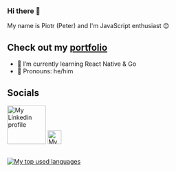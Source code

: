 ### Hi there 👋
My name is Piotr (Peter) and I'm JavaScript enthusiast 😊

## Check out my [portfolio](https://pomierski.github.io/portfolio/)

- 🌱 I’m currently learning React Native & Go
- 🌈 Pronouns: he/him

## Socials
<a href="https://www.linkedin.com/in/piotr-pomierski-5078781b1/"><img width="90px" src="https://upload.wikimedia.org/wikipedia/commons/0/01/LinkedIn_Logo.svg" alt="My Linkedin profile"></a>
<a href="https://www.youtube.com/channel/UCxQyAwqs_qdLY9oZDmI7adg"><img width="32px" src="https://upload.wikimedia.org/wikipedia/commons/thumb/0/09/YouTube_full-color_icon_%282017%29.svg/1920px-YouTube_full-color_icon_%282017%29.svg.png" alt="My Youtube"></a>
##
<a href="https://github.com/anuraghazra/github-readme-stats"><img alt="My top used languages" src="https://github-readme-stats.vercel.app/api/top-langs/?username=Pomierski&hide=HTML,CSS"><a/>

